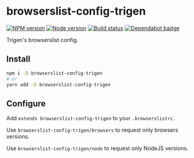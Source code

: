 # browserslist-config-trigen

[![NPM version][npm]][npm-url]
[![Node version][node]][node-url]
[![Build status][build]][build-url]
[![Dependabot badge][dependabot]][dependabot-url]

[npm]: https://img.shields.io/npm/v/browserslist-config-trigen.svg
[npm-url]: https://npmjs.com/package/browserslist-config-trigen

[node]: https://img.shields.io/node/v/browserslist-config-trigen.svg
[node-url]: https://nodejs.org

[build]: http://img.shields.io/travis/com/TrigenSoftware/browserslist-config-trigen.svg
[build-url]: https://travis-ci.com/TrigenSoftware/browserslist-config-trigen

[dependabot]: https://api.dependabot.com/badges/status?host=github&repo=TrigenSoftware/browserslist-config-trigen
[dependabot-url]: https://dependabot.com/

Trigen's browserslist config.

## Install

```bash
npm i -D browserslist-config-trigen
# or
yarn add -D browserslist-config-trigen
```

## Configure

Add `extends browserslist-config-trigen` to your `.browserslistrc`.

Use `browserslist-config-trigen/browsers` to request only browsers versions.

Use `browserslist-config-trigen/node` to request only NodeJS versions.
